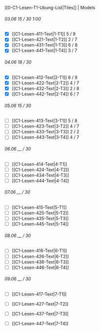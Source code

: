    [[0-C1-Lesen-T1-Ubung-List|Tiles]] | Models    

###### 03.06 *15 / 30* *1:00* 
- [x] [[C1-Lesen-411-Text|1-T1]] 5 / 9
- [x] [[C1-Lesen-421-Text|1-T2]] 2 / 7 
- [x] [[C1-Lesen-431-Text|1-T3]] 6 / 8
- [x] [[C1-Lesen-441-Text|1-T4]] 3 / 7 

###### 04.06 *18 / 30*
- [x] [[C1-Lesen-412-Text|2-T1]] 6 / 9
- [x] [[C1-Lesen-422-Text|2-T2]] 4 / 7
- [x] [[C1-Lesen-432-Text|2-T3]] 2 / 8
- [x] [[C1-Lesen-442-Text|2-T4]] 6 / 7

###### 05.06 *15 / 30*
- [ ] [[C1-Lesen-413-Text|3-T1]]  5 / 8
- [ ] [[C1-Lesen-423-Text|3-T2]] 4 / 7
- [ ] [[C1-Lesen-433-Text|3-T3]] 2 / 2
- [ ] [[C1-Lesen-443-Text|3-T4]] 4 / 7

###### 06.06 *__ / 30*
- [ ] [[C1-Lesen-414-Text|4-T1]] 
- [ ] [[C1-Lesen-424-Text|4-T2]] 
- [ ] [[C1-Lesen-434-Text|4-T3]] 
- [ ] [[C1-Lesen-444-Text|4-T4]] 

###### 07.06 *__ / 30*
- [ ] [[C1-Lesen-415-Text|5-T1]] 
- [ ] [[C1-Lesen-425-Text|5-T2]] 
- [ ] [[C1-Lesen-435-Text|5-T3]] 
- [ ] [[C1-Lesen-445-Text|5-T4]] 

###### 08.06 *__ / 30*
- [ ] [[C1-Lesen-416-Text|6-T1]] 
- [ ] [[C1-Lesen-426-Text|6-T2]] 
- [ ] [[C1-Lesen-436-Text|6-T3]] 
- [ ] [[C1-Lesen-446-Text|6-T4]] 

###### 09.06 *__ / 30*
- [ ] [[C1-Lesen-417-Text|7-T1]] 
- [ ] [[C1-Lesen-427-Text|7-T2]] 
- [ ] [[C1-Lesen-437-Text|7-T3]] 
- [ ] [[C1-Lesen-447-Text|7-T4]] 




